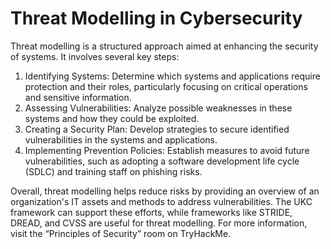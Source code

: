 # Threat Modelling in Cybersecurity 

Threat modelling is a structured approach aimed at enhancing the security of systems. It involves several key steps: 

1. Identifying Systems: Determine which systems and applications require protection and their roles, particularly focusing on critical operations and sensitive information. 
2. Assessing Vulnerabilities: Analyze possible weaknesses in these systems and how they could be exploited. 
3. Creating a Security Plan: Develop strategies to secure identified vulnerabilities in the systems and applications. 
4. Implementing Prevention Policies: Establish measures to avoid future vulnerabilities, such as adopting a software development life cycle (SDLC) and training staff on phishing risks. 

Overall, threat modelling helps reduce risks by providing an overview of an organization's IT assets and methods to address vulnerabilities. The UKC framework can support these efforts, while frameworks like STRIDE, DREAD, and CVSS are useful for threat modelling. For more information, visit the “Principles of Security” room on TryHackMe.